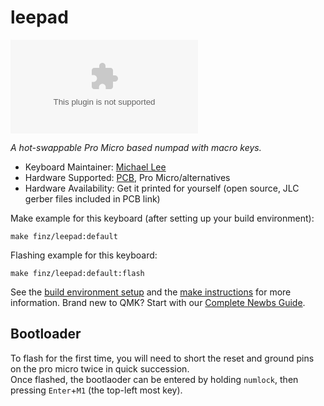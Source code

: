 # leepad

![leepad](imgur.com)

*A hot-swappable Pro Micro based numpad with macro keys.*

* Keyboard Maintainer: [Michael Lee](https://github.com/MichaelRLee)
* Hardware Supported: [PCB](https://github.com/MichaelRLee/Custom-Keyboard-PCB/tree/main/Numpad), Pro Micro/alternatives
* Hardware Availability: Get it printed for yourself (open source, JLC gerber files included in PCB link)

Make example for this keyboard (after setting up your build environment):

    make finz/leepad:default

Flashing example for this keyboard:

    make finz/leepad:default:flash

See the [build environment setup](https://docs.qmk.fm/#/getting_started_build_tools) and the [make instructions](https://docs.qmk.fm/#/getting_started_make_guide) for more information. Brand new to QMK? Start with our [Complete Newbs Guide](https://docs.qmk.fm/#/newbs).

## Bootloader

To flash for the first time, you will need to short the reset and ground pins on the pro micro twice in quick succession.  
Once flashed, the bootlaoder can be entered by holding `numlock`, then pressing `Enter`+`M1` (the top-left most key).